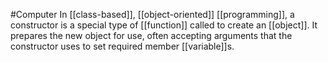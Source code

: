 #Computer 
In [[class-based]], [[object-oriented]] [[programming]], a constructor is a special type of [[function]] called to create an [[object]]. It prepares the new object for use, often accepting arguments that the constructor uses to set required member [[variable]]s.